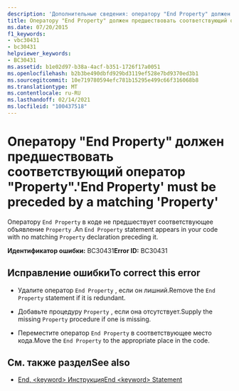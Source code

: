 ```yaml
---
description: 'Дополнительные сведения: оператору "End Property" должен предшествовать соответствующий оператор "Property"'
title: Оператору "End Property" должен предшествовать соответствующий оператор "Property".
ms.date: 07/20/2015
f1_keywords:
- vbc30431
- bc30431
helpviewer_keywords:
- BC30431
ms.assetid: b1e02d97-b38a-4acf-b351-1726f17a0051
ms.openlocfilehash: b2b3be490dbfd929bd3119ef528e7bd9370ed3b1
ms.sourcegitcommit: 10e719780594efc781b15295e499c66f316068b8
ms.translationtype: MT
ms.contentlocale: ru-RU
ms.lasthandoff: 02/14/2021
ms.locfileid: "100437518"
---
```

# <a name="end-property-must-be-preceded-by-a-matching-property"></a><span data-ttu-id="077b8-103">Оператору "End Property" должен предшествовать соответствующий оператор "Property".</span><span class="sxs-lookup"><span data-stu-id="077b8-103">'End Property' must be preceded by a matching 'Property'</span></span>

<span data-ttu-id="077b8-104">Оператору `End Property` в коде не предшествует соответствующее объявление `Property` .</span><span class="sxs-lookup"><span data-stu-id="077b8-104">An `End Property` statement appears in your code with no matching `Property` declaration preceding it.</span></span>  
  
 <span data-ttu-id="077b8-105">**Идентификатор ошибки:** BC30431</span><span class="sxs-lookup"><span data-stu-id="077b8-105">**Error ID:** BC30431</span></span>  
  
## <a name="to-correct-this-error"></a><span data-ttu-id="077b8-106">Исправление ошибки</span><span class="sxs-lookup"><span data-stu-id="077b8-106">To correct this error</span></span>  
  
- <span data-ttu-id="077b8-107">Удалите оператор `End Property` , если он лишний.</span><span class="sxs-lookup"><span data-stu-id="077b8-107">Remove the `End Property` statement if it is redundant.</span></span>  
  
- <span data-ttu-id="077b8-108">Добавьте процедуру `Property` , если она отсутствует.</span><span class="sxs-lookup"><span data-stu-id="077b8-108">Supply the missing `Property` procedure if one is missing.</span></span>  
  
- <span data-ttu-id="077b8-109">Переместите оператор `End Property` в соответствующее место кода.</span><span class="sxs-lookup"><span data-stu-id="077b8-109">Move the `End Property` to the appropriate place in the code.</span></span>  
  
## <a name="see-also"></a><span data-ttu-id="077b8-110">См. также раздел</span><span class="sxs-lookup"><span data-stu-id="077b8-110">See also</span></span>

- [<span data-ttu-id="077b8-111">End, \<keyword> Инструкция</span><span class="sxs-lookup"><span data-stu-id="077b8-111">End \<keyword> Statement</span></span>](../language-reference/statements/end-keyword-statement.md)
